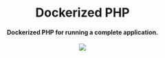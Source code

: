 <h1 align="center">Dockerized PHP</h1>
  
<div align="center">
  <h4>Dockerized PHP for running a complete application.</h4>
  <img src="https://img.shields.io/badge/php-5.6/7.x/8.x-blue.svg?color=blue&style=for-the-badge"/>
</div>

